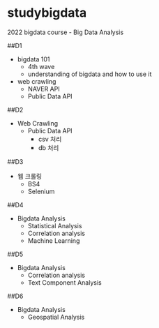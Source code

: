 # studybigdata
2022 bigdata course - Big Data Analysis


##D1
- bigdata 101
  - 4th wave
  - understanding of bigdata and how to use it
- web crawling
  - NAVER API
  - Public Data API
  

##D2
- Web Crawling
  - Public Data API
    - csv 처리
    - db 처리

##D3
- 웹 크롤링
  - BS4
  - Selenium


##D4
- Bigdata Analysis
  - Statistical Analysis
  - Correlation analysis
  - Machine Learning


##D5
- Bigdata Analysis
  - Correlation analysis
  - Text Component Analysis

##D6
- Bigdata Analysis
  - Geospatial Analysis
